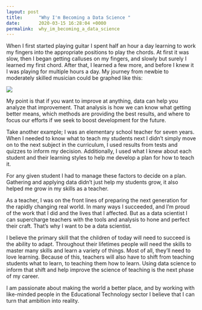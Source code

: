 ```yaml
---
layout: post
title:      "Why I'm Becoming a Data Science "
date:       2020-03-15 16:28:04 +0000
permalink:  why_im_becoming_a_data_science
---
```


When I first started playing guitar I spent half an hour a day learning to work my fingers into the appropriate positions to play the chords. At first it was slow, then I began getting calluses on my fingers, and slowly but surely I learned my first chord. After that, I learned a few more, and before I knew it I was playing for multiple hours a day. My journey from newbie to moderately skilled musician could be graphed like this:

![](http://https://imgur.com/6jSuIRv)

My point is that if you want to improve at anything, data can help you analyze that improvement. That analysis is how we can know what getting better means, which methods are providing the best results, and where to focus our efforts if we seek to boost development for the future.  

Take another example; I was an elementary school teacher for seven years. When I needed to know what to teach my students next I didn’t simply move on to the next subject in the curriculum, I used results from tests and quizzes to inform my decision. Additionally, I used what I knew about each student and their learning styles to help me develop a plan for how to teach it. 

For any given student I had to manage these factors to decide on a plan. Gathering and applying data didn’t just help my students grow, it also helped me grow in my skills as a teacher. 

As a teacher, I was on the front lines of preparing the next generation for the rapidly changing real world. In many ways I succeeded, and I’m proud of the work that I did and the lives that I affected. But as a data scientist I can supercharge teachers with the tools and analysis to hone and perfect their craft. That’s why I want to be a data scientist.

I believe the primary skill that the children of today will need to succeed is the ability to adapt. Throughout their lifetimes people will need the skills to master many skills and learn a variety of things. Most of all, they’ll need to love learning. Because of this, teachers will also have to shift from teaching students what to learn, to teaching them how to learn. Using data science to inform that shift and help improve the science of teaching is the next phase of my career.

I am passionate about making the world a better place, and by working with like-minded people in the Educational Technology sector I believe that I can turn that ambition into reality.

